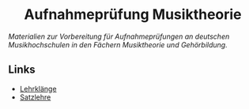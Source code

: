 <h1 align="center">Aufnahmeprüfung Musiktheorie</h1>

*Materialien zur Vorbereitung für Aufnahmeprüfungen an deutschen Musikhochschulen in den Fächern Musiktheorie und Gehörbildung.*

## Links
* [Lehrklänge](http://www.lehrklaenge.de/index.html)
* [Satzlehre](http://www.satzlehre.de/themen.html)
